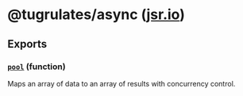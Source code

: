 # @tugrulates/async ([jsr.io](https://jsr.io/@tugrulates/async))

## Exports

### [`pool`](https://jsr.io/@tugrulates/async/doc/~/pool) (function)

Maps an array of data to an array of results with concurrency control.
